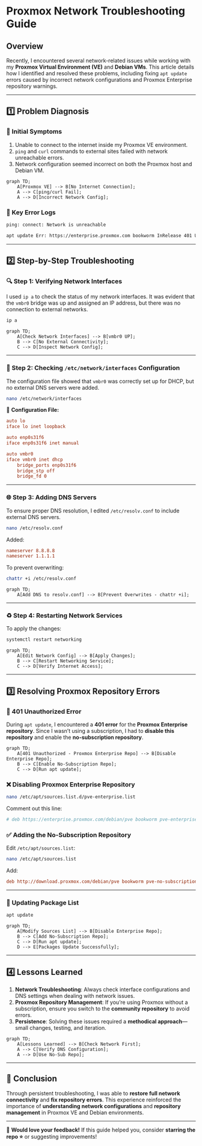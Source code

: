 # **Proxmox Network Troubleshooting Guide**

## **Overview**
Recently, I encountered several network-related issues while working with my **Proxmox Virtual Environment (VE)** and **Debian VMs**. This article details how I identified and resolved these problems, including fixing `apt update` errors caused by incorrect network configurations and Proxmox Enterprise repository warnings.

---

## **1️⃣ Problem Diagnosis**

### **🛑 Initial Symptoms**
1. Unable to connect to the internet inside my Proxmox VE environment.
2. `ping` and `curl` commands to external sites failed with network unreachable errors.
3. Network configuration seemed incorrect on both the Proxmox host and Debian VM.

```mermaid
graph TD;
    A[Proxmox VE] --> B[No Internet Connection];
    A --> C[ping/curl Fail];
    A --> D[Incorrect Network Config];
```

### **📜 Key Error Logs**
```bash
ping: connect: Network is unreachable
```
```bash
apt update Err: https://enterprise.proxmox.com bookworm InRelease 401 Unauthorized [IP: xx.xx.xx.xx]
```

---

## **2️⃣ Step-by-Step Troubleshooting**

### **🔍 Step 1: Verifying Network Interfaces**
I used `ip a` to check the status of my network interfaces. It was evident that the `vmbr0` bridge was up and assigned an IP address, but there was no connection to external networks.

```bash
ip a
```

```mermaid
graph TD;
    A[Check Network Interfaces] --> B[vmbr0 UP];
    B --> C[No External Connectivity];
    C --> D[Inspect Network Config];
```

---

### **🔧 Step 2: Checking `/etc/network/interfaces` Configuration**
The configuration file showed that `vmbr0` was correctly set up for DHCP, but no external DNS servers were added.

```bash
nano /etc/network/interfaces
```

📝 **Configuration File:**
```ini
auto lo
iface lo inet loopback  

auto enp0s31f6
iface enp0s31f6 inet manual  

auto vmbr0
iface vmbr0 inet dhcp
    bridge_ports enp0s31f6
    bridge_stp off
    bridge_fd 0
```

---

### **🌐 Step 3: Adding DNS Servers**
To ensure proper DNS resolution, I edited `/etc/resolv.conf` to include external DNS servers.

```bash
nano /etc/resolv.conf
```

Added:
```ini
nameserver 8.8.8.8
nameserver 1.1.1.1
```

To prevent overwriting:
```bash
chattr +i /etc/resolv.conf
```

```mermaid
graph TD;
    A[Add DNS to resolv.conf] --> B[Prevent Overwrites - chattr +i];
```

---

### **♻️ Step 4: Restarting Network Services**
To apply the changes:

```bash
systemctl restart networking
```

```mermaid
graph TD;
    A[Edit Network Config] --> B[Apply Changes];
    B --> C[Restart Networking Service];
    C --> D[Verify Internet Access];
```

---

## **3️⃣ Resolving Proxmox Repository Errors**

### **🔑 401 Unauthorized Error**
During `apt update`, I encountered a **401 error** for the **Proxmox Enterprise repository**. Since I wasn’t using a subscription, I had to **disable this repository** and enable the **no-subscription repository**.

```mermaid
graph TD;
    A[401 Unauthorized - Proxmox Enterprise Repo] --> B[Disable Enterprise Repo];
    B --> C[Enable No-Subscription Repo];
    C --> D[Run apt update];
```

### **❌ Disabling Proxmox Enterprise Repository**
```bash
nano /etc/apt/sources.list.d/pve-enterprise.list
```

Comment out this line:
```ini
# deb https://enterprise.proxmox.com/debian/pve bookworm pve-enterprise
```

### **✅ Adding the No-Subscription Repository**
Edit `/etc/apt/sources.list`:
```bash
nano /etc/apt/sources.list
```

Add:
```ini
deb http://download.proxmox.com/debian/pve bookworm pve-no-subscription
```

---

### **🔄 Updating Package List**
```bash
apt update
```

```mermaid
graph TD;
    A[Modify Sources List] --> B[Disable Enterprise Repo];
    B --> C[Add No-Subscription Repo];
    C --> D[Run apt update];
    D --> E[Packages Update Successfully];
```

---

## **4️⃣ Lessons Learned**
1. **Network Troubleshooting**: Always check interface configurations and DNS settings when dealing with network issues.
2. **Proxmox Repository Management**: If you’re using Proxmox without a subscription, ensure you switch to the **community repository** to avoid errors.
3. **Persistence**: Solving these issues required a **methodical approach**—small changes, testing, and iteration.

```mermaid
graph TD;
    A[Lessons Learned] --> B[Check Network First];
    A --> C[Verify DNS Configuration];
    A --> D[Use No-Sub Repo];
```

---

## **🎯 Conclusion**
Through persistent troubleshooting, I was able to **restore full network connectivity** and **fix repository errors**. This experience reinforced the importance of **understanding network configurations** and **repository management** in Proxmox VE and Debian environments.

---

🚀 **Would love your feedback!**
If this guide helped you, consider **starring the repo ⭐** or suggesting improvements!
